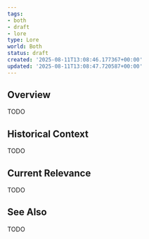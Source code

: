 ```yaml
---
tags:
- both
- draft
- lore
type: Lore
world: Both
status: draft
created: '2025-08-11T13:08:46.177367+00:00'
updated: '2025-08-11T13:08:47.720587+00:00'
---
```



## Overview

TODO
## Historical Context

TODO
## Current Relevance

TODO
## See Also

TODO

